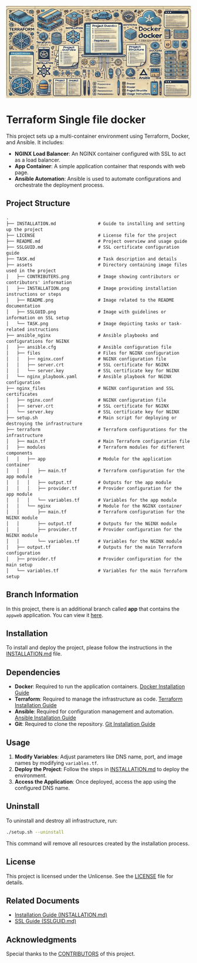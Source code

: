 <img src="assets/README.png" alt="README.md" style="width: 100%; height: 250px;">

# Terraform Single file docker

This project sets up a multi-container environment using Terraform, Docker, and Ansible. It includes:

- **NGINX Load Balancer**: An NGINX container configured with SSL to act as a load balancer.
- **App Container**: A simple application container that responds with web page.
- **Ansible Automation**: Ansible is used to automate configurations and orchestrate the deployment process.

## Project Structure

```
.
├── INSTALLATION.md                # Guide to installing and setting up the project
├── LICENSE                        # License file for the project
├── README.md                      # Project overview and usage guide
├── SSLGUID.md                     # SSL certificate configuration guide
├── TASK.md                        # Task description and details
├── assets                         # Directory containing image files used in the project
│   ├── CONTRIBUTERS.png           # Image showing contributors or contributors' information
│   ├── INSTALLATION.png           # Image providing installation instructions or steps
│   ├── README.png                 # Image related to the README documentation
│   ├── SSLGUID.png                # Image with guidelines or information on SSL setup
│   └── TASK.png                   # Image depicting tasks or task-related instructions
├── ansible_nginx                  # Ansible playbooks and configurations for NGINX
│   ├── ansible.cfg                # Ansible configuration file
│   ├── files                      # Files for NGINX configuration
│   │   ├── nginx.conf             # NGINX configuration file
│   │   ├── server.crt             # SSL certificate for NGINX
│   │   └── server.key             # SSL certificate key for NGINX
│   └── nginx_playbook.yaml        # Ansible playbook for NGINX configuration
├── nginx_files                    # NGINX configuration and SSL certificates
│   ├── nginx.conf                 # NGINX configuration file
│   ├── server.crt                 # SSL certificate for NGINX
│   └── server.key                 # SSL certificate key for NGINX
├── setup.sh                       # Main script for deploying or destroying the infrastructure
├── terraform                      # Terraform configurations for the infrastructure
│   ├── main.tf                    # Main Terraform configuration file
│   ├── modules                    # Terraform modules for different components
│   │   ├── app                    # Module for the application container
│   │   │   ├── main.tf            # Terraform configuration for the app module
│   │   │   ├── output.tf          # Outputs for the app module
│   │   │   ├── provider.tf        # Provider configuration for the app module
│   │   │   └── variables.tf       # Variables for the app module
│   │   └── nginx                  # Module for the NGINX container
│   │       ├── main.tf            # Terraform configuration for the NGINX module
│   │       ├── output.tf          # Outputs for the NGINX module
│   │       ├── provider.tf        # Provider configuration for the NGINX module
│   │       └── variables.tf       # Variables for the NGINX module
│   ├── output.tf                  # Outputs for the main Terraform configuration
│   ├── provider.tf                # Provider configuration for the main setup
│   └── variables.tf               # Variables for the main Terraform setup
```

## Branch Information

In this project, there is an additional branch called **app** that contains the `appweb` application. You can view it [here](https://github.com/orinahum/terraform_single_docker/tree/app).

## Installation

To install and deploy the project, please follow the instructions in the [INSTALLATION.md](INSTALLATION.md) file.

## Dependencies

- **Docker**: Required to run the application containers. [Docker Installation Guide](https://docs.docker.com/get-docker/)
- **Terraform**: Required to manage the infrastructure as code. [Terraform Installation Guide](https://developer.hashicorp.com/terraform/tutorials/aws-get-started/install-cli)
- **Ansible**: Required for configuration management and automation. [Ansible Installation Guide](https://docs.ansible.com/ansible/latest/installation_guide/intro_installation.html)
- **Git**: Required to clone the repository. [Git Installation Guide](https://git-scm.com/book/en/v2/Getting-Started-Installing-Git)

## Usage

1. **Modify Variables**: Adjust parameters like DNS name, port, and image names by modifying `variables.tf`.
2. **Deploy the Project**: Follow the steps in [INSTALLATION.md](INSTALLATION.md) to deploy the environment.
3. **Access the Application**: Once deployed, access the app using the configured DNS name.

## Uninstall

To uninstall and destroy all infrastructure, run:

```bash
./setup.sh --uninstall
```

This command will remove all resources created by the installation process.

## License

This project is licensed under the Unlicense. See the [LICENSE](LICENSE) file for details.

## Related Documents

- [Installation Guide (INSTALLATION.md)](INSTALLATION.md)
- [SSL Guide (SSLGUID.md)](SSLGUID.md)

## Acknowledgments

Special thanks to the [CONTRIBUTORS](CONTRIBUTORS.md) of this project.
